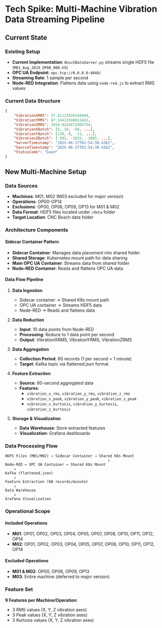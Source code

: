# Tech Spike: Multi-Machine Vibration Data Streaming Pipeline

## Current State

### Existing Setup
- **Current Implementation**: `BoschDataServer.py` streams single HDF5 file (`M01_Aug_2019_OP00_000.h5`)
- **OPC UA Endpoint**: `opc.tcp://0.0.0.0:4840/`
- **Streaming Rate**: 1 sample per second
- **Node-RED Integration**: Flattens data using `node-red.js` to extract RMS values

### Current Data Structure
```json
{
    "VibrationXRMS": 37.41122826104484,
    "VibrationYRMS": 87.14413348011443,
    "VibrationZRMS": 1024.0242672905754,
    "VibrationXBatch": [9, 19, -68, ...],
    "VibrationYBatch": [130, 0, -11, ...],
    "VibrationZBatch": [-991, -1032, -1065, ...],
    "ServerTimestamp": "2025-06-27T02:54:30.436Z",
    "SourceTimestamp": "2025-06-27T02:54:30.436Z",
    "StatusCode": "Good"
}
```

## New Multi-Machine Setup

### Data Sources
- **Machines**: M01, M02 (M03 excluded for major version)
- **Operations**: OP00-OP14 
- **Exclusions**: OP00, OP06, OP09, OP13 for M01 & M02
- **Data Format**: HDF5 files located under `/data` folder
- **Target Location**: CNC Bosch data folder

### Architecture Components

#### Sidecar Container Pattern
- **Sidecar Container**: Manages data placement into shared folder
- **Shared Storage**: Kubernetes mount path for data sharing
- **Main OPC UA Container**: Streams data from shared folder
- **Node-RED Container**: Reads and flattens OPC UA data

#### Data Flow Pipeline

1. **Data Ingestion**
   - Sidecar container → Shared K8s mount path
   - OPC UA container → Streams HDF5 data
   - Node-RED → Reads and flattens data

2. **Data Reduction**
   - **Input**: 10 data points from Node-RED
   - **Processing**: Reduce to 1 data point per second
   - **Output**: VibrationXRMS, VibrationYRMS, VibrationZRMS

3. **Data Aggregation**
   - **Collection Period**: 60 records (1 per second = 1 minute)
   - **Target**: Kafka topic via flattened.json format

4. **Feature Extraction**
   - **Source**: 60-second aggregated data
   - **Features**: 
     - `vibration_x_rms`, `vibration_y_rms`, `vibration_z_rms`
     - `vibration_x_peak`, `vibration_y_peak`, `vibration_z_peak`
     - `vibration_x_kurtosis`, `vibration_y_kurtosis`, `vibration_z_kurtosis`

5. **Storage & Visualization**
   - **Data Warehouse**: Store extracted features
   - **Visualization**: Grafana dashboards

### Data Processing Flow

```
HDF5 Files (M01/M02) → Sidecar Container → Shared K8s Mount
                                               ↓
Node-RED ← OPC UA Container ← Shared K8s Mount
    ↓
Kafka (flattened.json)
    ↓
Feature Extraction (60 records/minute)
    ↓
Data Warehouse
    ↓
Grafana Visualization
```

### Operational Scope

#### Included Operations
- **M01**: OP01, OP02, OP03, OP04, OP05, OP07, OP08, OP10, OP11, OP12, OP14
- **M02**: OP01, OP02, OP03, OP04, OP05, OP07, OP08, OP10, OP11, OP12, OP14

#### Excluded Operations
- **M01 & M02**: OP00, OP06, OP09, OP13
- **M03**: Entire machine (deferred to major version)

### Feature Set
**9 Features per Machine/Operation**:
- 3 RMS values (X, Y, Z vibration axes)
- 3 Peak values (X, Y, Z vibration axes)  
- 3 Kurtosis values (X, Y, Z vibration axes) 